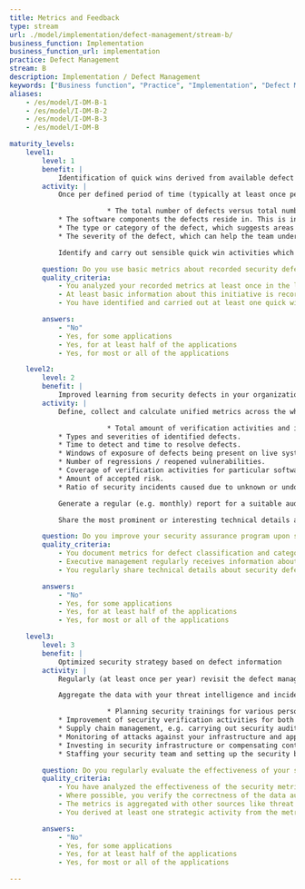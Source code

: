 ```yaml
---
title: Metrics and Feedback
type: stream
url: ./model/implementation/defect-management/stream-b/
business_function: Implementation
business_function_url: implementation
practice: Defect Management
stream: B
description: Implementation / Defect Management
keywords: ["Business function", "Practice", "Implementation", "Defect Management"]
aliases:
    - /es/model/I-DM-B-1
    - /es/model/I-DM-B-2
    - /es/model/I-DM-B-3
    - /es/model/I-DM-B

maturity_levels:
    level1:
        level: 1
        benefit: |
            Identification of quick wins derived from available defect information
        activity: |
            Once per defined period of time (typically at least once per year), go over your both resolved and still open recorded security defects in every team and extract basic metrics from the available data. These might include:

                        * The total number of defects versus total number of verification activities. This could give you an idea whether you're looking for defects with an adequate intensity and quality.
            * The software components the defects reside in. This is indicative of where attention might be most required, and where security flaws might be more likely to appear in the future again.
            * The type or category of the defect, which suggests areas where the development team need further training.
            * The severity of the defect, which can help the team understand the software's risk exposure.

            Identify and carry out sensible quick win activities which you can derive from the newly acquired knowledge. These might include things like a knowledge sharing session about one particular vulnerability type or carrying out / automating a security scan.

        question: Do you use basic metrics about recorded security defects to carry out quick win improvement activities?
        quality_criteria:
            - You analyzed your recorded metrics at least once in the last year
            - At least basic information about this initiative is recorded and available
            - You have identified and carried out at least one quick win activity based on the data

        answers:
            - "No"
            - Yes, for some applications
            - Yes, for at least half of the applications
            - Yes, for most or all of the applications

    level2:
        level: 2
        benefit: |
            Improved learning from security defects in your organization
        activity: |
            Define, collect and calculate unified metrics across the whole organization. These might include:

                        * Total amount of verification activities and identified defects.
            * Types and severities of identified defects.
            * Time to detect and time to resolve defects.
            * Windows of exposure of defects being present on live systems.
            * Number of regressions / reopened vulnerabilities.
            * Coverage of verification activities for particular software components.
            * Amount of accepted risk.
            * Ratio of security incidents caused due to unknown or undocumented security defects.

            Generate a regular (e.g. monthly) report for a suitable audience. This would typically reach audience like managers and security officer and engineers. Use the information in the report as an input for your security strategy, e.g. improving trainings or security verification activities.

            Share the most prominent or interesting technical details about security defects including the fixing strategy to other teams once these defects are fixed, e.g. in a regular knowledge sharing meeting. This will help scale the learning effect from defects to the whole organization and limit their occurrence in the future.

        question: Do you improve your security assurance program upon standardized metrics?
        quality_criteria:
            - You document metrics for defect classification and categorization and keep them up to date
            - Executive management regularly receives information about defects and has acted upon it in the last year
            - You regularly share technical details about security defects among teams

        answers:
            - "No"
            - Yes, for some applications
            - Yes, for at least half of the applications
            - Yes, for most or all of the applications

    level3:
        level: 3
        benefit: |
            Optimized security strategy based on defect information
        activity: |
            Regularly (at least once per year) revisit the defect management metrics you're collecting and compare the effort needed to collect and track these to the expected outcomes. Make knowledgeable decision about removing metrics which don't deliver the overall expected value. Wherever possible, include and automate verification activities for the quality of the collected data and ensure sustainable improvement if any differences are detected.

            Aggregate the data with your threat intelligence and incident management metrics and use the results as input for other initiatives over the whole organization, such as:

                        * Planning security trainings for various personnel
            * Improvement of security verification activities for both internally and externally develeoped collected
            * Supply chain management, e.g. carrying out security audits of partner organizations
            * Monitoring of attacks against your infrastructure and applications
            * Investing in security infrastructure or compensating controls
            * Staffing your security team and setting up the security budget

        question: Do you regularly evaluate the effectiveness of your security metrics so that its input helps drive your security strategy?
        quality_criteria:
            - You have analyzed the effectiveness of the security metrics at least once in the last year
            - Where possible, you verify the correctness of the data automatically
            - The metrics is aggregated with other sources like threat intelligence or incident management
            - You derived at least one strategic activity from the metrics in the last year

        answers:
            - "No"
            - Yes, for some applications
            - Yes, for at least half of the applications
            - Yes, for most or all of the applications

---
```

